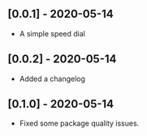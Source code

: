## [0.0.1] - 2020-05-14

* A simple speed dial

## [0.0.2] - 2020-05-14

* Added a changelog

## [0.1.0] - 2020-05-14

* Fixed some package quality issues.